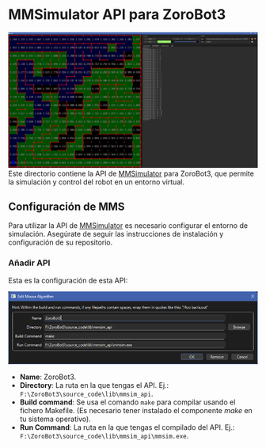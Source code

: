 # MMSimulator API para ZoroBot3

![MMSim Japan2019](../../../images/mmsim_japan_2019.png "MMSim Japan2019")
Este directorio contiene la API de [MMSimulator](https://github.com/OPRobots/mms) para ZoroBot3, que permite la simulación y control del robot en un entorno virtual.

## Configuración de MMS
Para utilizar la API de [MMSimulator](https://github.com/OPRobots/mms) es necesario configurar el entorno de simulación. Asegúrate de seguir las instrucciones de instalación y configuración de su repositorio.

### Añadir API
Esta es la configuración de esta API:


![MMSim API Config](../../../images/mmsim_api_config.png "MMSim API Config")

  - **Name**: ZoroBot3.
  - **Directory**: La ruta en la que tengas el API. Ej.:  `F:\ZoroBot3\source_code\lib\mmsim_api`.
  - **Build command**: Se usa el comando `make` para compilar usando el fichero Makefile. (Es necesario tener instalado el componente *make* en tu sistema operativo).
  - **Run Command**: La ruta en la que tengas el compilado del API. Ej.: `F:\ZoroBot3\source_code\lib\mmsim_api\mmsim.exe`.